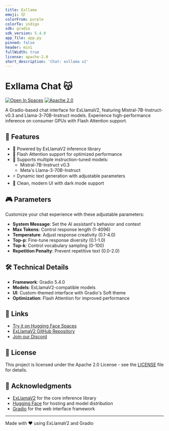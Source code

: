 ```yaml
---
title: Exllama
emoji: 😽
colorFrom: purple
colorTo: indigo
sdk: gradio
sdk_version: 5.4.0
app_file: app.py
pinned: false
header: mini
fullWidth: true
license: apache-2.0
short_description: 'Chat: exllama v2'
---
```


# Exllama Chat 😽

[![Open In Spaces](https://img.shields.io/badge/🤗-Open%20in%20Spaces-blue.svg)](https://huggingface.co/spaces/pabloce/exllama)
[![Apache 2.0](https://img.shields.io/badge/License-Apache%202.0-blue.svg)](LICENSE)

A Gradio-based chat interface for ExLlamaV2, featuring Mistral-7B-Instruct-v0.3 and Llama-3-70B-Instruct models. Experience high-performance inference on consumer GPUs with Flash Attention support.

## 🌟 Features

- 🚀 Powered by ExLlamaV2 inference library
- 💨 Flash Attention support for optimized performance
- 🎯 Supports multiple instruction-tuned models:
  - Mistral-7B-Instruct v0.3
  - Meta's Llama-3-70B-Instruct
- ⚡ Dynamic text generation with adjustable parameters
- 🎨 Clean, modern UI with dark mode support

## 🎮 Parameters

Customize your chat experience with these adjustable parameters:

- **System Message**: Set the AI assistant's behavior and context
- **Max Tokens**: Control response length (1-4096)
- **Temperature**: Adjust response creativity (0.1-4.0)
- **Top-p**: Fine-tune response diversity (0.1-1.0)
- **Top-k**: Control vocabulary sampling (0-100)
- **Repetition Penalty**: Prevent repetitive text (0.0-2.0)

## 🛠️ Technical Details

- **Framework**: Gradio 5.4.0
- **Models**: ExLlamaV2-compatible models
- **UI**: Custom-themed interface with Gradio's Soft theme
- **Optimization**: Flash Attention for improved performance

## 🔗 Links

- [Try it on Hugging Face Spaces](https://huggingface.co/spaces/pabloce/exllama)
- [ExLlamaV2 GitHub Repository](https://github.com/turboderp/exllamav2)
- [Join our Discord](https://discord.gg/gmVgCk6X2x)

## 📝 License

This project is licensed under the Apache 2.0 License - see the [LICENSE](LICENSE) file for details.

## 🙏 Acknowledgments

- [ExLlamaV2](https://github.com/turboderp/exllamav2) for the core inference library
- [Hugging Face](https://huggingface.co/) for hosting and model distribution
- [Gradio](https://gradio.app/) for the web interface framework

---

Made with ❤️ using ExLlamaV2 and Gradio
